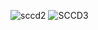 ![sccd2](https://github.com/user-attachments/assets/10f27acc-0580-4e40-ad02-38c70ae83f97)
![SCCD3](https://github.com/user-attachments/assets/df411578-6356-45d3-8ce4-ae87873b58b4)
